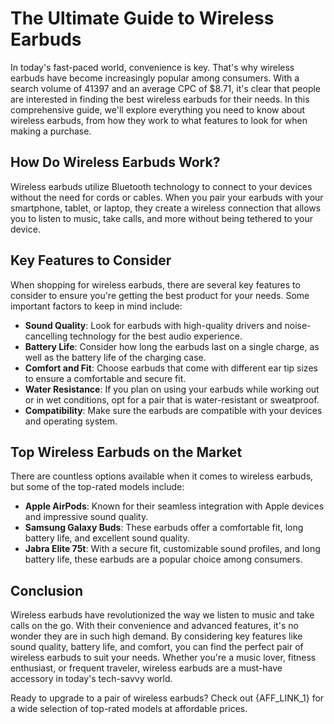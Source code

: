# The Ultimate Guide to Wireless Earbuds

In today's fast-paced world, convenience is key. That's why wireless earbuds have become increasingly popular among consumers. With a search volume of 41397 and an average CPC of $8.71, it's clear that people are interested in finding the best wireless earbuds for their needs. In this comprehensive guide, we'll explore everything you need to know about wireless earbuds, from how they work to what features to look for when making a purchase.

## How Do Wireless Earbuds Work?

Wireless earbuds utilize Bluetooth technology to connect to your devices without the need for cords or cables. When you pair your earbuds with your smartphone, tablet, or laptop, they create a wireless connection that allows you to listen to music, take calls, and more without being tethered to your device. 

## Key Features to Consider

When shopping for wireless earbuds, there are several key features to consider to ensure you're getting the best product for your needs. Some important factors to keep in mind include:
- **Sound Quality**: Look for earbuds with high-quality drivers and noise-cancelling technology for the best audio experience.
- **Battery Life**: Consider how long the earbuds last on a single charge, as well as the battery life of the charging case.
- **Comfort and Fit**: Choose earbuds that come with different ear tip sizes to ensure a comfortable and secure fit.
- **Water Resistance**: If you plan on using your earbuds while working out or in wet conditions, opt for a pair that is water-resistant or sweatproof.
- **Compatibility**: Make sure the earbuds are compatible with your devices and operating system.

## Top Wireless Earbuds on the Market

There are countless options available when it comes to wireless earbuds, but some of the top-rated models include:
- **Apple AirPods**: Known for their seamless integration with Apple devices and impressive sound quality.
- **Samsung Galaxy Buds**: These earbuds offer a comfortable fit, long battery life, and excellent sound quality.
- **Jabra Elite 75t**: With a secure fit, customizable sound profiles, and long battery life, these earbuds are a popular choice among consumers.

## Conclusion

Wireless earbuds have revolutionized the way we listen to music and take calls on the go. With their convenience and advanced features, it's no wonder they are in such high demand. By considering key features like sound quality, battery life, and comfort, you can find the perfect pair of wireless earbuds to suit your needs. Whether you're a music lover, fitness enthusiast, or frequent traveler, wireless earbuds are a must-have accessory in today's tech-savvy world.

Ready to upgrade to a pair of wireless earbuds? Check out {AFF_LINK_1} for a wide selection of top-rated models at affordable prices.